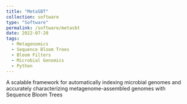 ```yaml
---
title: "MetaSBT"
collection: software
type: "Software"
permalink: /software/metasbt
date: 2022-07-20
tags:
  - Metagenomics
  - Sequence Bloom Trees
  - Bloom Filters
  - Microbial Genomics
  - Python
---
```


A scalable framework for automatically indexing microbial genomes and accurately characterizing metagenome-assembled genomes with Sequence Bloom Trees
